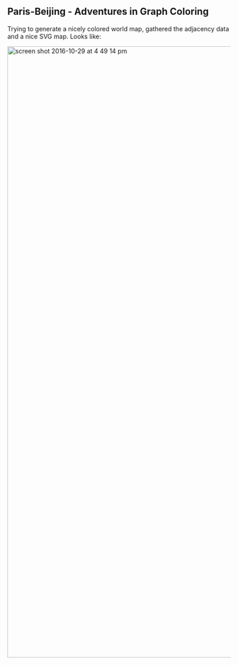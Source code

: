 ## Paris-Beijing - Adventures in Graph Coloring

Trying to generate a nicely colored world map, gathered the adjacency data and a nice SVG map. Looks like:

<img width="1378" alt="screen shot 2016-10-29 at 4 49 14 pm" src="https://cloud.githubusercontent.com/assets/518488/19833485/b27293e2-9df7-11e6-9177-f4201f44ab27.png">
